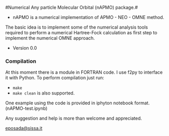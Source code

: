 #Numerical Any particle Molecular Orbital (nAPMO) package.#

* nAPMO is a numerical implementation of APMO - NEO - OMNE method.

The basic idea is to implement some of the numerical analysis tools required to perform a  numerical Hartree-Fock calculation as first step to implement the numerical OMNE approach.

* Version 0.0

### Compilation ###

At this moment there is a module in FORTRAN code. I use f2py to interface it with Python. To perform compilation just run:

* ``make``
* ``make clean`` is also supported.

One example using the code is provided in iphyton notebook format. (nAPMO-test.ipynb)

Any suggestion and help is more than welcome and appreciated. 

eposada@sissa.it